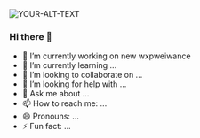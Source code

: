 <picture>
 <source media="(prefers-color-scheme: dark)" srcset="!(https://github.com/JahironMG/JahironMG/assets/110778060/59bee66c-0eb3-4c5b-b4a6-013b7ba4ba9b)
">
 <source media="(prefers-color-scheme: light)" srcset="![imagen de portada](https://github.com/JahironMG/JahironMG/assets/110778060/59bee66c-0eb3-4c5b-b4a6-013b7ba4ba9b)">
 <img alt="YOUR-ALT-TEXT" src="![imagen de portada](https://github.com/JahironMG/JahironMG/assets/110778060/59bee66c-0eb3-4c5b-b4a6-013b7ba4ba9b)">
</picture>


### Hi there 👋


- 🔭 I’m currently working on new wxpweiwance
- 🌱 I’m currently learning ...
- 👯 I’m looking to collaborate on ...
- 🤔 I’m looking for help with ...
- 💬 Ask me about ...
- 📫 How to reach me: ...
- 😄 Pronouns: ...
- ⚡ Fun fact: ...
  
